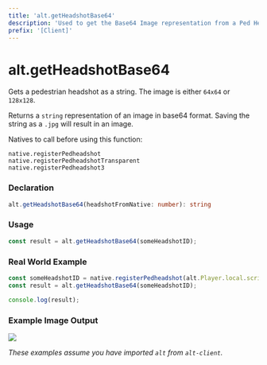 ```yaml
---
title: 'alt.getHeadshotBase64'
description: 'Used to get the Base64 Image representation from a Ped Headshot ID from a native.'
prefix: '[Client]'
---
```


# alt.getHeadshotBase64

Gets a pedestrian headshot as a string. The image is either `64x64` or `128x128`.

Returns a `string` representation of an image in base64 format. Saving the string as a `.jpg` will result in an image. 

Natives to call before using this function:

```
native.registerPedheadshot
native.registerPedheadshotTransparent
native.registerPedheadshot3
```

### Declaration

```typescript
alt.getHeadshotBase64(headshotFromNative: number): string
```

### Usage

```js
const result = alt.getHeadshotBase64(someHeadshotID);
```

### Real World Example

```js
const someHeadshotID = native.registerPedheadshot(alt.Player.local.scriptID);
const result = alt.getHeadshotBase64(someHeadshotID);

console.log(result);
```

### Example Image Output

![](https://i.imgur.com/XjC3FmB.png)

_These examples assume you have imported `alt` from `alt-client`._